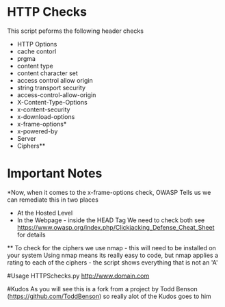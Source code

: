# HTTP Checks

This script peforms the following header checks
- HTTP Options
- cache contorl
- prgma
- content type
- content character set
- access control allow origin
- string transport security
- access-control-allow-origin
- X-Content-Type-Options
- x-content-security
- x-download-options
- x-frame-options*
- x-powered-by
- Server
- Ciphers**

# Important Notes
*Now, when it comes to the x-frame-options check, OWASP Tells us we can remediate this in two places
  - At the Hosted Level
  - In the Webpage - inside the HEAD Tag
We need to check both
see https://www.owasp.org/index.php/Clickjacking_Defense_Cheat_Sheet for details

** To check for the ciphers we use nmap - this will need to be installed on your system
Using nmap means its really easy to code, but nmap applies a rating to each of the ciphers - the script shows everything that is not an 'A'

#Usage
HTTPSchecks.py http://www.domain.com

#Kudos
As you will see this is a fork from a project by Todd Benson (https://github.com/ToddBenson) so really alot of the Kudos goes to him
